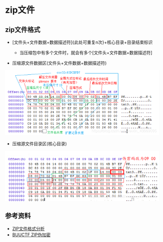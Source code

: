 # zip文件

## zip文件格式

- [文件头+文件数据+数据描述符]{此处可重复n次}+核心目录+目录结束标识
    - 当压缩包中有多个文件时，就会有多个[文件头+文件数据+数据描述符]

- 压缩源文件数据区(文件头+文件数据+数据描述符)   

![](./img/压缩源文件数据区.png)    

- 压缩源文件目录区(核心目录)    

![](./img/压缩源文件目录区.png)    


## 参考资料

- [ZIP文件格式分析](https://blog.csdn.net/a200710716/article/details/51644421)
- [BUUCTF ZIP伪加密](https://blog.csdn.net/MikeCoke/article/details/105877451)